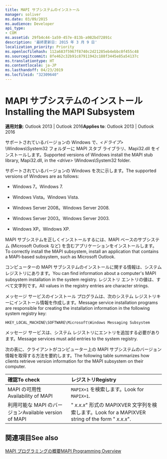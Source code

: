 ```yaml
---
title: MAPI サブシステムのインストール
manager: soliver
ms.date: 03/09/2015
ms.audience: Developer
api_type:
- COM
ms.assetid: 29fb4c44-1a59-457e-813b-a982bd72891c
description: '最終更新日: 2015 年 3 月 9 日'
localization_priority: Priority
ms.openlocfilehash: 112a683f5967f8740c2d21285eb4ebbc0f455c48
ms.sourcegitcommit: 8fe462c32b91c87911942c188f3445e85a54137c
ms.translationtype: HT
ms.contentlocale: ja-JP
ms.lasthandoff: 04/23/2019
ms.locfileid: "32309640"
---
```

# <a name="installing-the-mapi-subsystem"></a><span data-ttu-id="b0447-103">MAPI サブシステムのインストール</span><span class="sxs-lookup"><span data-stu-id="b0447-103">Installing the MAPI Subsystem</span></span>

  
  
<span data-ttu-id="b0447-104">**適用対象**: Outlook 2013 | Outlook 2016</span><span class="sxs-lookup"><span data-stu-id="b0447-104">**Applies to**: Outlook 2013 | Outlook 2016</span></span> 
  
<span data-ttu-id="b0447-105">サポートされているバージョンの Windows で、_\<ドライブ\>_ \Windows\System32 フォルダーに MAPI スタブ ライブラリ、Mapi32.dll をインストールします。</span><span class="sxs-lookup"><span data-stu-id="b0447-105">Supported versions of Windows install the MAPI stub library, Mapi32.dll, in the  _\<drive\>_ \Windows\System32 folder.</span></span> 
  
<span data-ttu-id="b0447-106">サポートされているバージョンの Windows を次に示します。</span><span class="sxs-lookup"><span data-stu-id="b0447-106">The supported versions of Windows are as follows:</span></span>
  
- <span data-ttu-id="b0447-107">Windows 7。</span><span class="sxs-lookup"><span data-stu-id="b0447-107">Windows 7.</span></span>
    
- <span data-ttu-id="b0447-108">Windows Vista。</span><span class="sxs-lookup"><span data-stu-id="b0447-108">Windows Vista.</span></span>
    
- <span data-ttu-id="b0447-109">Windows Server 2008。</span><span class="sxs-lookup"><span data-stu-id="b0447-109">Windows Server 2008.</span></span>
    
- <span data-ttu-id="b0447-110">Windows Server 2003。</span><span class="sxs-lookup"><span data-stu-id="b0447-110">Windows Server 2003.</span></span>
    
- <span data-ttu-id="b0447-111">Windows XP。</span><span class="sxs-lookup"><span data-stu-id="b0447-111">Windows XP.</span></span>
    
<span data-ttu-id="b0447-112">MAPI サブシステムを正しくインストールするには、MAPI ベースのサブシステム (Microsoft Outlook など) を含むアプリケーションをインストールします。</span><span class="sxs-lookup"><span data-stu-id="b0447-112">To correctly install the MAPI subsystem, install an application that contains a MAPI-based subsystem, such as Microsoft Outlook.</span></span>
  
<span data-ttu-id="b0447-113">コンピューターの MAPI サブシステムのインストールに関する情報は、システム レジストリにあります。</span><span class="sxs-lookup"><span data-stu-id="b0447-113">You can find information about a computer's MAPI subsystem installation in the system registry.</span></span> <span data-ttu-id="b0447-114">レジストリ エントリの値は、すべて文字列です。</span><span class="sxs-lookup"><span data-stu-id="b0447-114">All values in the registry entries are character strings.</span></span> 
  
<span data-ttu-id="b0447-115">メッセージ サービスのインストール プログラムは、次のシステム レジストリキーにインストール情報を作成します。</span><span class="sxs-lookup"><span data-stu-id="b0447-115">Message service installation programs are responsible for creating the installation information in the following system registry key:</span></span> 
  
 `HKEY_LOCAL_MACHINE\SOFTWARE\Microsoft\Windows Messaging Subsystem`
  
<span data-ttu-id="b0447-116">メッセージ サービスは、システム レジストリにエントリを追加する必要があります。</span><span class="sxs-lookup"><span data-stu-id="b0447-116">Message services must add entries to the system registry.</span></span> 
  
<span data-ttu-id="b0447-117">次の表に、クライアントがコンピューター上の MAPI サブシステムのバージョン情報を取得する方法を要約します。</span><span class="sxs-lookup"><span data-stu-id="b0447-117">The following table summarizes how clients retrieve version information for the MAPI subsystem on their computer.</span></span>
  
|<span data-ttu-id="b0447-118">**確認**</span><span class="sxs-lookup"><span data-stu-id="b0447-118">**To check**</span></span>|<span data-ttu-id="b0447-119">**レジストリ**</span><span class="sxs-lookup"><span data-stu-id="b0447-119">**Registry**</span></span>|
|:-----|:-----|
|<span data-ttu-id="b0447-120">MAPI の可用性</span><span class="sxs-lookup"><span data-stu-id="b0447-120">Availability of MAPI</span></span>  <br/> |<span data-ttu-id="b0447-121">`MAPIX=1` を検索します。</span><span class="sxs-lookup"><span data-stu-id="b0447-121">Look for  `MAPIX=1`.</span></span>  <br/> |
|<span data-ttu-id="b0447-122">利用可能な MAPI のバージョン</span><span class="sxs-lookup"><span data-stu-id="b0447-122">Available version of MAPI</span></span>  <br/> |<span data-ttu-id="b0447-123">" _x.x.x_" 形式の MAPIXVER 文字列を検索します。</span><span class="sxs-lookup"><span data-stu-id="b0447-123">Look for a MAPIXVER string of the form " _x.x.x_".</span></span>  <br/> |
   
## <a name="see-also"></a><span data-ttu-id="b0447-124">関連項目</span><span class="sxs-lookup"><span data-stu-id="b0447-124">See also</span></span>



[<span data-ttu-id="b0447-125">MAPI プログラミングの概要</span><span class="sxs-lookup"><span data-stu-id="b0447-125">MAPI Programming Overview</span></span>](mapi-programming-overview.md)

